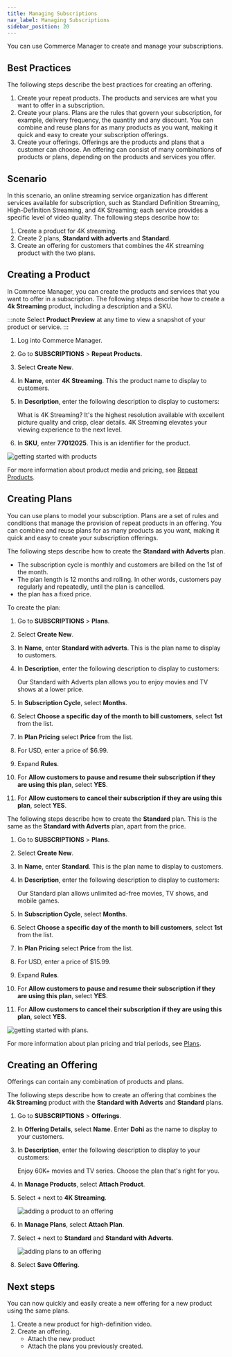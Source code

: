 ```yaml
---
title: Managing Subscriptions
nav_label: Managing Subscriptions
sidebar_position: 20
---
```


You can use Commerce Manager to create and manage your subscriptions. 

## Best Practices

The following steps describe the best practices for creating an offering.

1. Create your repeat products. The products and services are what you want to offer in a subscription.
1. Create your plans. Plans are the rules that govern your subscription, for example, delivery frequency, the quantity and any discount. You can combine and reuse plans for as many products as you want, making it quick and easy to create your subscription offerings.
1. Create your offerings. Offerings are the products and plans that a customer can choose. An offering can consist of many combinations of products or plans, depending on the products and services you offer.

## Scenario

In this scenario, an online streaming service organization has different services available for subscription, such as Standard Definition Streaming, High-Definition Streaming, and 4K Streaming; each service provides a specific level of video quality. The following steps describe how to:

1. Create a product for 4K streaming.
2. Create 2 plans, **Standard with adverts** and **Standard**.
3. Create an offering for customers that combines the 4K streaming product with the two plans.

## Creating a Product

In Commerce Manager, you can create the products and services that you want to offer in a subscription. The following steps describe how to create a **4k Streaming** product, including a description and a SKU.

:::note
Select **Product Preview** at any time to view a snapshot of your product or service.
:::

1. Log into Commerce Manager. 
2. Go to **SUBSCRIPTIONS** > **Repeat Products**.
3. Select **Create New**.
4. In **Name**, enter **4K Streaming**. This the product name to display to customers.
5. In **Description**, enter the following description to display to customers:

   What is 4K Streaming? It's the highest resolution available with excellent picture quality and crisp, clear details. 4K Streaming elevates your viewing experience to the next level. 
  
6. In **SKU**, enter **77012025**. This is an identifier for the product.

![getting started with products](/assets/getting_started_sub_products.png)

For more information about product media and pricing, see [Repeat Products](../docs/subscriptions/products/managing-products-cm).

## Creating Plans

You can use plans to model your subscription. Plans are a set of rules and conditions that manage the provision of repeat products in an offering. You can combine and reuse plans for as many products as you want, making it quick and easy to create your subscription offerings.

The following steps describe how to create the **Standard with Adverts** plan.

- The subscription cycle is monthly and customers are billed on the 1st of the month.
- The plan length is 12 months and rolling. In other words, customers pay regularly and repeatedly, until the plan is cancelled.
- the plan has a fixed price.

To create the plan:

1. Go to **SUBSCRIPTIONS** > **Plans**. 
2. Select **Create New**.
3. In **Name**, enter **Standard with adverts**. This is the plan name to display to customers.
4. In **Description**, enter the following description to display to customers:

   Our Standard with Adverts plan allows you to enjoy movies and TV shows at a lower price. 

5. In **Subscription Cycle**, select **Months**.
6. Select **Choose a specific day of the month to bill customers**, select **1st** from the list.
7. In **Plan Pricing** select **Price** from the list.
8. For USD, enter a price of $6.99.
9. Expand **Rules**.
10. For **Allow customers to pause and resume their subscription if they are using this plan**, select **YES**.
11. For **Allow customers to cancel their subscription if they are using this plan**, select **YES**.

The following steps describe how to create the **Standard** plan. This is the same as the **Standard with Adverts** plan, apart from the price.

1. Go to **SUBSCRIPTIONS** > **Plans**.
2. Select **Create New**.
3. In **Name**, enter **Standard**. This is the plan name to display to customers.
4. In **Description**, enter the following description to display to customers:

   Our Standard plan allows unlimited ad-free movies, TV shows, and mobile games. 

5. In **Subscription Cycle**, select **Months**.
6. Select **Choose a specific day of the month to bill customers**, select **1st** from the list.
7. In **Plan Pricing** select **Price** from the list.
8. For USD, enter a price of $15.99.
9. Expand **Rules**.
10. For **Allow customers to pause and resume their subscription if they are using this plan**, select **YES**.
11. For **Allow customers to cancel their subscription if they are using this plan**, select **YES**.

![getting started with plans](/assets/getting_started_sub_plans.png).

For more information about plan pricing and trial periods, see [Plans](../docs/subscriptions/subscription-plans/managing-subscription-plans-cm).

## Creating an Offering

Offerings can contain any combination of products and plans.

The following steps describe how to create an offering that combines the **4k Streaming** product with the **Standard with Adverts** and **Standard** plans.

1. Go to **SUBSCRIPTIONS** > **Offerings**.
2. In **Offering Details**, select **Name**. Enter **Dohi** as the name to display to your customers.
3. In **Description**, enter the following description to display to your customers: 

   Enjoy 60K+ movies and TV series. Choose the plan that's right for you. 

4. In **Manage Products**, select **Attach Product**.
5. Select **+** next to **4K Streaming**.

    ![adding a product to an offering](/assets/offering_products.png)

6. In **Manage Plans**, select **Attach Plan**.
7. Select **+** next to **Standard** and **Standard with Adverts**.

   ![adding plans to an offering](/assets/offering_plans.png)

8. Select **Save Offering**.

## Next steps

You can now quickly and easily create a new offering for a new product using the same plans.

1. Create a new product for high-definition video.
2. Create an offering.
   - Attach the new product
   - Attach the plans you previously created.
